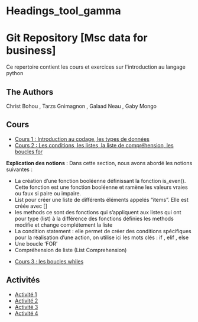 # Headings_tool_gamma
# Git Repository  [Msc data for business] 

Ce repertoire contient les cours et exercices sur l'introduction au langage python 

## The Authors

Christ Bohou , Tarzs Gnimagnon , Galaad Neau , Gaby Mongo

## Cours

* [Cours 1 : Introduction au codage, les types de données](cours/Introduction_Python_1.ipynb)
* [Cours 2 : Les conditions, les listes, la liste de compréhension, les boucles for ](cours/Introduction_Python_2.ipynb)

**Explication des notions** : Dans cette section, nous avons abordé les notions suivantes :

- La création d’une fonction booléenne  définissant la fonction is_even().  
  Cette fonction est une fonction booléenne et ramène les valeurs vraies ou faux si paire ou impaire.
- List pour créer une liste de différents éléments appelés “items”. Elle est créée avec []
- les methods ce sont des fonctions qui s’appliquent aux listes qui ont pour type (list) à la différence des fonctions définies les methods modifie et change complétement la liste
- La condition statement : elle permet de créer des conditions spécifiques pour la réalisation d’une action, on utilise ici les mots clés : if , elif , else
- Une boucle ‘FOR’
- Compréhension de liste (List Comprehension)
* [Cours 3 : les boucles whiles](cours/Introduction_Python_3.ipynb)
  

## Activités


* [Activité 1](activites/Introduction_Python_1_Activite.ipynb)
* [Activité 2](activites/Introduction_Python_2_Activite.ipynb)
* [Activité 3](activites/Introduction_Python_3_Activite.ipynb)
* [Activité 4](activites/Homework.py)
